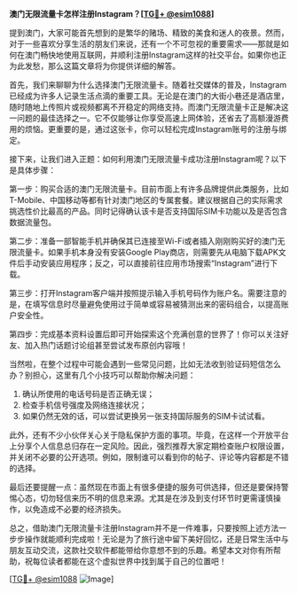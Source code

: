 **澳门无限流量卡怎样注册Instagram？[[TG💪+ @esim1088](https://t.me/s/esim1088)]**

提到澳门，大家可能首先想到的是繁华的赌场、精致的美食和迷人的夜景。然而，对于一些喜欢分享生活的朋友们来说，还有一个不可忽视的重要需求——那就是如何在澳门畅快地使用互联网，并顺利注册Instagram这样的社交平台。如果你也正为此发愁，那么这篇文章将为你提供详细的解答。

首先，我们来聊聊为什么选择澳门无限流量卡。随着社交媒体的普及，Instagram已经成为许多人记录生活点滴的重要工具。无论是在澳门的大街小巷还是酒店里，随时随地上传照片或视频都离不开稳定的网络支持。而澳门无限流量卡正是解决这一问题的最佳选择之一。它不仅能够让你享受高速上网体验，还省去了高额漫游费用的烦恼。更重要的是，通过这张卡，你可以轻松完成Instagram账号的注册与绑定。

接下来，让我们进入正题：如何利用澳门无限流量卡成功注册Instagram呢？以下是具体步骤：

第一步：购买合适的澳门无限流量卡。目前市面上有许多品牌提供此类服务，比如T-Mobile、中国移动等都有针对澳门地区的专属套餐。建议根据自己的实际需求挑选性价比最高的产品。同时记得确认该卡是否支持国际SIM卡功能以及是否包含数据流量包。

第二步：准备一部智能手机并确保其已连接至Wi-Fi或者插入刚刚购买好的澳门无限流量卡。如果手机本身没有安装Google Play商店，则需要先从电脑下载APK文件后手动安装应用程序；反之，可以直接前往应用市场搜索“Instagram”进行下载。

第三步：打开Instagram客户端并按照提示输入手机号码作为账户名。需要注意的是，在填写信息时尽量避免使用过于简单或容易被猜测出来的密码组合，以提高账户安全性。

第四步：完成基本资料设置后即可开始探索这个充满创意的世界了！你可以关注好友、加入热门话题讨论组甚至尝试发布原创内容哦！

当然啦，在整个过程中可能会遇到一些常见问题，比如无法收到验证码短信怎么办？别担心，这里有几个小技巧可以帮助你解决问题：
1. 确认所使用的电话号码是否正确无误；
2. 检查手机信号强度及网络连接状况；
3. 如果仍然无效的话，可以尝试更换另一张支持国际服务的SIM卡试试看。

此外，还有不少小伙伴关心关于隐私保护方面的事项。毕竟，在这样一个开放平台上分享个人信息总归存在一定风险。因此，强烈推荐大家定期检查账户权限设置，并关闭不必要的公开选项。例如，限制谁可以看到你的帖子、评论等内容都是不错的选择。

最后还要提醒一点：虽然现在市面上有很多便捷的服务可供选择，但还是要保持警惕心态，切勿轻信来历不明的信息来源。尤其是在涉及到支付环节时更需谨慎操作，以免造成不必要的经济损失。

总之，借助澳门无限流量卡注册Instagram并不是一件难事，只要按照上述方法一步步操作就能顺利完成啦！无论是为了旅行途中留下美好回忆，还是日常生活中与朋友互动交流，这款社交软件都能带给你意想不到的乐趣。希望本文对你有所帮助，祝每位读者都能在这个虚拟世界中找到属于自己的位置吧！

[[TG💪+ @esim1088](https://t.me/s/esim1088) ![Image](https://i.postimg.cc/4NQfJmqS/Snipaste-2025-05-13-00-14-12.png)]
